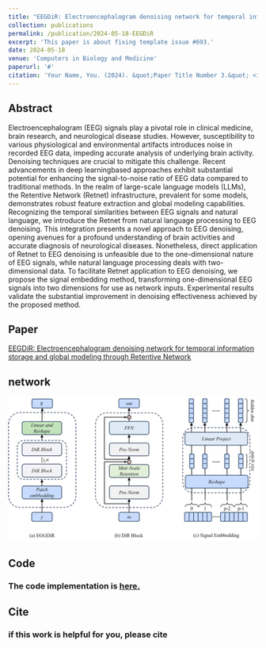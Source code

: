 ```yaml
---
title: "EEGDiR: Electroencephalogram denoising network for temporal information storage and global modeling"
collection: publications
permalink: /publication/2024-05-18-EEGDiR
excerpt: 'This paper is about fixing template issue #693.'
date: 2024-05-18
venue: 'Computers in Biology and Medicine'
paperurl: '#'
citation: 'Your Name, You. (2024). &quot;Paper Title Number 3.&quot; <i>GitHub Journal of Bugs</i>. 1(3).'
---
```


## Abstract

Electroencephalogram (EEG) signals play a pivotal role in clinical medicine, brain research, and neurological disease studies. However, susceptibility to various physiological and environmental artifacts introduces noise in recorded EEG data, impeding accurate analysis of underlying brain activity. Denoising techniques are crucial to mitigate this challenge. Recent advancements in deep learningbased approaches exhibit substantial potential for enhancing the signal-to-noise ratio of EEG data compared to traditional methods. In the realm of large-scale language models (LLMs), the Retentive Network (Retnet) infrastructure, prevalent for some models, demonstrates robust feature extraction and global modeling capabilities. Recognizing the temporal similarities between EEG signals and natural language, we introduce the Retnet from natural language processing to EEG denoising. This integration presents a novel approach to EEG denoising, opening avenues for a profound understanding of brain activities and accurate diagnosis of neurological diseases. Nonetheless, direct application of Retnet to EEG denoising is unfeasible due to the one-dimensional nature of EEG signals, while natural language processing deals with two-dimensional data. To facilitate Retnet application to EEG denoising, we propose the signal embedding method, transforming one-dimensional EEG signals into two dimensions for use as network inputs. Experimental results validate the substantial improvement in denoising effectiveness achieved by the proposed method.

## Paper

[EEGDiR: Electroencephalogram denoising network for temporal information storage and global modeling through Retentive Network]( )

## network

![网络结构图](../images/eegdir/fig.jpg)

## Code

### The code implementation is [here.](https://github.com/woldier/EEGDiR)

## Cite



### if this work is helpful for you, please cite

```

```

